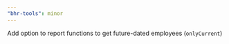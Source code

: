 ```yaml
---
"bhr-tools": minor
---
```


Add option to report functions to get future-dated employees (`onlyCurrent`)
